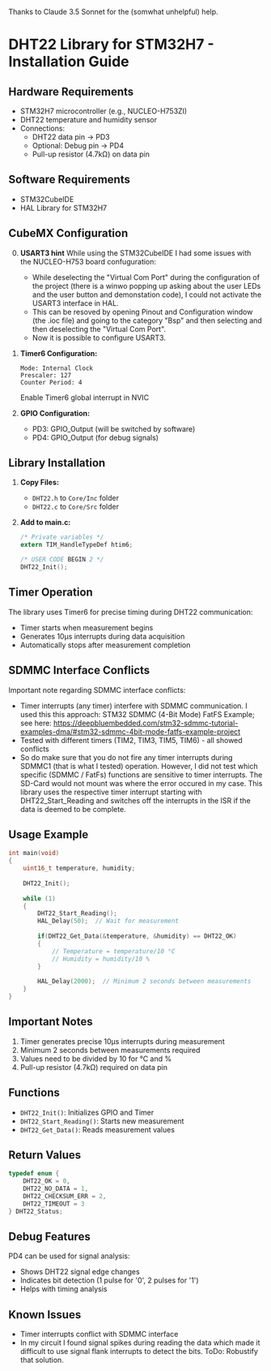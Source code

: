 Thanks to Claude 3.5 Sonnet for the (somwhat unhelpful) help.

# DHT22 Library for STM32H7 - Installation Guide

## Hardware Requirements
- STM32H7 microcontroller (e.g., NUCLEO-H753ZI)
- DHT22 temperature and humidity sensor
- Connections:
  - DHT22 data pin → PD3
  - Optional: Debug pin → PD4
  - Pull-up resistor (4.7kΩ) on data pin

## Software Requirements
- STM32CubeIDE
- HAL Library for STM32H7

## CubeMX Configuration

0. **USART3 hint**
  While using the STM32CubeIDE I had some issues with the NUCLEO-H753 board confuguration:
   - While deselecting the "Virtual Com Port" during the configuration of the project (there is a winwo popping up asking about the user LEDs and the user button and demonstation code), I could not activate the USART3 interface in HAL.
   - This can be resoved by opening Pinout and Configuration window (the .ioc file) and going to the category "Bsp" and then selecting and then deselecting the "Virtual Com Port".
   - Now it is possible to configure USART3.

1. **Timer6 Configuration:**
   ```
   Mode: Internal Clock
   Prescaler: 127
   Counter Period: 4
   ```
   Enable Timer6 global interrupt in NVIC

2. **GPIO Configuration:**
   - PD3: GPIO_Output (will be switched by software)
   - PD4: GPIO_Output (for debug signals)

## Library Installation

1. **Copy Files:**
   - `DHT22.h` to `Core/Inc` folder
   - `DHT22.c` to `Core/Src` folder

2. **Add to main.c:**
   ```c
   /* Private variables */
   extern TIM_HandleTypeDef htim6;

   /* USER CODE BEGIN 2 */
   DHT22_Init();
   ```

## Timer Operation

The library uses Timer6 for precise timing during DHT22 communication:
- Timer starts when measurement begins
- Generates 10µs interrupts during data acquisition
- Automatically stops after measurement completion

## SDMMC Interface Conflicts

Important note regarding SDMMC interface conflicts:
- Timer interrupts (any timer) interfere with SDMMC communication. I used this this approach: STM32 SDMMC (4-Bit Mode) FatFS Example; see here:
https://deepbluembedded.com/stm32-sdmmc-tutorial-examples-dma/#stm32-sdmmc-4bit-mode-fatfs-example-project
- Tested with different timers (TIM2, TIM3, TIM5, TIM6) - all showed conflicts
- So do make sure that you do not fire any timer interrupts during SDMMC1 (that is what I tested) operation. However, I did not test which specific (SDMMC / FatFs) functions are sensitive to timer interrupts. The SD-Card would not mount was where the error occured in my case. This library uses the respective timer interrupt starting with DHT22_Start_Reading and switches off the interrupts in the ISR if the data is deemed to be complete.

## Usage Example

```c
int main(void)
{
    uint16_t temperature, humidity;
    
    DHT22_Init();
    
    while (1)
    {
        DHT22_Start_Reading();
        HAL_Delay(50);  // Wait for measurement
        
        if(DHT22_Get_Data(&temperature, &humidity) == DHT22_OK)
        {
            // Temperature = temperature/10 °C
            // Humidity = humidity/10 %
        }
        
        HAL_Delay(2000);  // Minimum 2 seconds between measurements
    }
}
```

## Important Notes

1. Timer generates precise 10µs interrupts during measurement
2. Minimum 2 seconds between measurements required
3. Values need to be divided by 10 for °C and %
4. Pull-up resistor (4.7kΩ) required on data pin

## Functions

- `DHT22_Init()`: Initializes GPIO and Timer
- `DHT22_Start_Reading()`: Starts new measurement
- `DHT22_Get_Data()`: Reads measurement values

## Return Values

```c
typedef enum {
    DHT22_OK = 0,
    DHT22_NO_DATA = 1,
    DHT22_CHECKSUM_ERR = 2,
    DHT22_TIMEOUT = 3
} DHT22_Status;
```

## Debug Features
PD4 can be used for signal analysis:
- Shows DHT22 signal edge changes
- Indicates bit detection (1 pulse for '0', 2 pulses for '1')
- Helps with timing analysis

## Known Issues
- Timer interrupts conflict with SDMMC interface
- In my circuit I found signal spikes during reading the data which made it difficult to use signal flank interrupts to detect the bits. ToDo: Robustify that solution.
